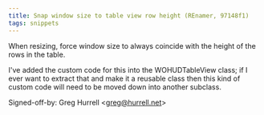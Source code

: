 ```yaml
---
title: Snap window size to table view row height (REnamer, 97148f1)
tags: snippets
---
```


When resizing, force window size to always coincide with the height of the rows in the table.

I've added the custom code for this into the WOHUDTableView class; if I ever want to extract that and make it a reusable class then this kind of custom code will need to be moved down into another subclass.

Signed-off-by: Greg Hurrell &lt;greg@hurrell.net&gt;

